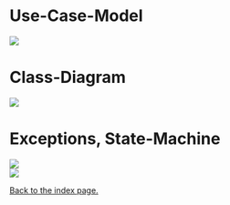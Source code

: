 # Use-Case-Model
<img src="https://raw.githubusercontent.com/Kiratsuwa/biochemistry/master/diagrams/Use_Case_Diagramm.png" style="display: block; margin: auto;" />

# Class-Diagram
<img src="https://raw.githubusercontent.com/Kiratsuwa/biochemistry/master/diagrams/chemistry.png" style="display: block; margin: auto;" />

# Exceptions, State-Machine
<img src="https://raw.githubusercontent.com/Kiratsuwa/biochemistry/master/diagrams/Exceptions_chem.png" style="display: block; margin: auto;" />
<img src="https://raw.githubusercontent.com/Kiratsuwa/biochemistry/master/diagrams/Exceptions_chain.png" style="display: block; margin: auto;" />

[Back to the index page.](https://kiratsuwa.github.io/biochemistry/)